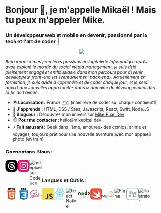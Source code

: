 # Bonjour 👋, je m'appelle Mikaël ! Mais tu peux m'appeler Mike.

### Un développeur web et mobile en devenir, passionné par la tech et l'art de coder 🚀

<div align="center">
  <img src="https://media.giphy.com/media/2IudUHdI075HL02Pkk/giphy.gif" width="300"/>
</div>

_*Retournant à mes premières passions en ingénierie informatique après avoir exploré le monde du social media management, je suis déjà pleinement engagé et enthousiaste dans mon parcours pour devenir développeur front-end (et éventuellement back-end). Actuellement en formation, je suis avide d'apprendre et de coder chaque jour, et je serai ouvert aux nouvelles opportunités dans le domaine du développement dès la fin de l'année.*_

- 🌍 **Localisation :** France 🇫🇷 (mais rêve de coder sur chaque continent!)
- 🌱 **J'apprends :** HTML, CSS / Sass, Javascript, React, Swift, Node.JS
- 📝 **Blogueur :** Découvrez mon univers sur [Mike Pixel Dev](https://mikepixel.dev)
- 📫 **Pour me contacter :** [hello@mikepixel.dev](mailto:hello@mikepixel.dev)
- ⚡ **Fait amusant :** Geek dans l'âme, amoureux des comics, anime et voyages, toujours prêt pour une nouvelle aventure avec mon appareil photo (en train)!

### Connectons-Nous :

[<img align="left" alt="mikepixel.dev sur Threads" width="40px" src="https://github.com/mikepixeldev/mikepixeldev/blob/main/img/threads-logo-black-01.png" />](https://www.threads.net/@mikepixel.dev)
[<img align="left" alt="mikepixel.dev sur Instagram" width="40px" src="https://github.com/mikepixeldev/mikepixeldev/blob/main/img/Instagram_Glyph_Gradient.png" />](https://instagram.com/mikepixel.dev)
[<img align="left" alt="mikepixel sur Codepen" width="40px" src="https://raw.githubusercontent.com/rahuldkjain/github-profile-readme-generator/master/src/images/icons/Social/codepen.svg" />](https://codepen.io/mikepixel)

<br /><br />

### Langues et Outils :

[<img align="left" alt="HTML5" width="40px" src="https://raw.githubusercontent.com/devicons/devicon/master/icons/html5/html5-original-wordmark.svg" />](https://www.w3.org/html/)
[<img align="left" alt="CSS3" width="40px" src="https://raw.githubusercontent.com/devicons/devicon/master/icons/css3/css3-original-wordmark.svg" />](https://www.w3schools.com/css/)
[<img align="left" alt="Sass" width="40px" src="https://raw.githubusercontent.com/devicons/devicon/master/icons/sass/sass-original.svg" />](https://sass-lang.com)
[<img align="left" alt="JavaScript" width="40px" src="https://raw.githubusercontent.com/devicons/devicon/master/icons/javascript/javascript-original.svg" />](https://developer.mozilla.org/en-US/docs/Web/JavaScript)
[<img align="left" alt="React" width="40px" src="https://raw.githubusercontent.com/devicons/devicon/master/icons/react/react-original-wordmark.svg" />](https://reactjs.org/)
[<img align="left" alt="React Native" width="40px" src="https://reactnative.dev/img/header_logo.svg" />](https://reactnative.dev/)
[<img align="left" alt="Node.js" width="40px" src="https://raw.githubusercontent.com/devicons/devicon/master/icons/nodejs/nodejs-original-wordmark.svg" />](https://nodejs.org)
[<img align="left" alt="Swift" width="40px" src="https://raw.githubusercontent.com/devicons/devicon/master/icons/swift/swift-original.svg" />](https://developer.apple.com/swift/)
[<img align="left" alt="MySQL" width="40px" src="https://raw.githubusercontent.com/devicons/devicon/master/icons/mysql/mysql-original-wordmark.svg" />](https://www.mysql.com/)
[<img align="left" alt="Figma" width="40px" src="https://www.vectorlogo.zone/logos/figma/figma-icon.svg" />](https://www.figma.com/)
[<img align="left" alt="Photoshop" width="40px" src="https://raw.githubusercontent.com/devicons/devicon/master/icons/photoshop/photoshop-line.svg" />](https://www.photoshop.com/en)
[<img align="left" alt="Illustrator" width="40px" src="https://www.vectorlogo.zone/logos/adobe_illustrator/adobe_illustrator-icon.svg" />](https://www.adobe.com/in/products/illustrator.html)

<br /><br />
